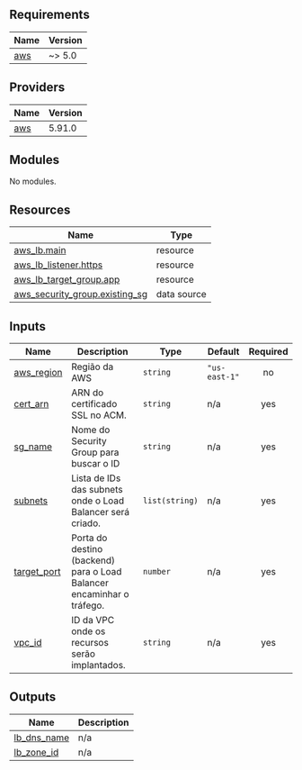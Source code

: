 <!-- BEGIN_TF_DOCS -->
## Requirements

| Name | Version |
|------|---------|
| <a name="requirement_aws"></a> [aws](#requirement\_aws) | ~> 5.0 |

## Providers

| Name | Version |
|------|---------|
| <a name="provider_aws"></a> [aws](#provider\_aws) | 5.91.0 |

## Modules

No modules.

## Resources

| Name | Type |
|------|------|
| [aws_lb.main](https://registry.terraform.io/providers/hashicorp/aws/latest/docs/resources/lb) | resource |
| [aws_lb_listener.https](https://registry.terraform.io/providers/hashicorp/aws/latest/docs/resources/lb_listener) | resource |
| [aws_lb_target_group.app](https://registry.terraform.io/providers/hashicorp/aws/latest/docs/resources/lb_target_group) | resource |
| [aws_security_group.existing_sg](https://registry.terraform.io/providers/hashicorp/aws/latest/docs/data-sources/security_group) | data source |

## Inputs

| Name | Description | Type | Default | Required |
|------|-------------|------|---------|:--------:|
| <a name="input_aws_region"></a> [aws\_region](#input\_aws\_region) | Região da AWS | `string` | `"us-east-1"` | no |
| <a name="input_cert_arn"></a> [cert\_arn](#input\_cert\_arn) | ARN do certificado SSL no ACM. | `string` | n/a | yes |
| <a name="input_sg_name"></a> [sg\_name](#input\_sg\_name) | Nome do Security Group para buscar o ID | `string` | n/a | yes |
| <a name="input_subnets"></a> [subnets](#input\_subnets) | Lista de IDs das subnets onde o Load Balancer será criado. | `list(string)` | n/a | yes |
| <a name="input_target_port"></a> [target\_port](#input\_target\_port) | Porta do destino (backend) para o Load Balancer encaminhar o tráfego. | `number` | n/a | yes |
| <a name="input_vpc_id"></a> [vpc\_id](#input\_vpc\_id) | ID da VPC onde os recursos serão implantados. | `string` | n/a | yes |

## Outputs

| Name | Description |
|------|-------------|
| <a name="output_lb_dns_name"></a> [lb\_dns\_name](#output\_lb\_dns\_name) | n/a |
| <a name="output_lb_zone_id"></a> [lb\_zone\_id](#output\_lb\_zone\_id) | n/a |
<!-- END_TF_DOCS -->